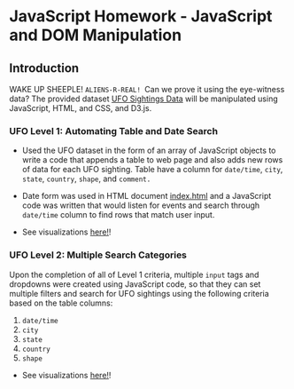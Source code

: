 # JavaScript Homework - JavaScript and DOM Manipulation

## Introduction

WAKE UP SHEEPLE!  `ALIENS-R-REAL!
`Can we prove it using the eye-witness data?  The provided dataset  [UFO Sightings Data](StarterCode/static/js/data.js) will be manipulated using JavaScript, HTML, and CSS, and D3.js.

### UFO Level 1: Automating Table and Date Search 

* Used the UFO dataset in the form of an array of JavaScript objects to write a code that appends a table to web page and also adds new rows of data for each UFO sighting. Table have a column for `date/time`, `city`, `state`, `country`, `shape`, and `comment.` 

* Date form was used in HTML document [index.html](StarterCode/index.html) and a JavaScript code was written that would listen for events and search through `date/time` column to find rows that match user input.

* See visualizations [here!](https://posh007.github.io/javascript-challenge/UFO-level-1/index.html)!

### UFO Level 2: Multiple Search Categories 

Upon the completion of all of Level 1 criteria, multiple `input` tags and dropdowns were created using JavaScript code, so that they can set multiple filters and search for UFO sightings using the following criteria based on the table columns:

  1. `date/time`
  2. `city`
  3. `state`
  4. `country`
  5. `shape`
  
* See visualizations [here!](https://posh007.github.io/javascript-challenge/UFO-level-2/index.html)!
